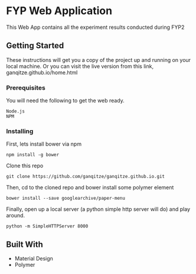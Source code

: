 # FYP Web Application
This Web App contains all the experiment results conducted during FYP2

## Getting Started
These instructions will get you a copy of the project up and running on your local machine. Or you can visit the live version from this link, ganqitze.github.io/home.html

### Prerequisites
You will need the following to get the web ready.
```
Node.js
NPM
```
### Installing
First, lets install bower via npm
```
npm install -g bower
```
Clone this repo
```
git clone https://github.com/ganqitze/ganqitze.github.io.git
```
Then, cd to the cloned repo and bower install some polymer element
```
bower install --save googlearchive/paper-menu
```
Finally, open up a local server (a python simple http server will do) and play around.
```
python -m SimpleHTTPServer 8000
```

## Built With

* Material Design
* Polymer
